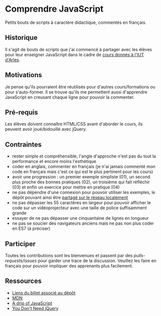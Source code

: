 # Comprendre JavaScript

Petits bouts de scripts à caractère didactique, commentés en français.


## Historique

Il s'agit de bouts de scripts que j'ai commencé à partager avec les élèves pour leur enseigner JavaScript dans le cadre de [cours donnés à l'IUT d'Arles](https://larlet.fr/david/blog/2014/cours-iut-arles/).


## Motivations

Je pense qu'ils pourraient être réutilisés pour d'autres cours/formations ou pour s'auto-former. Il se trouve qu'ils me permettent aussi d'apprendre JavaScript en creusant chaque ligne pour pouvoir la commenter.


## Pré-requis

Les élèves doivent connaître HTML/CSS avant d'aborder le cours, ils peuvent avoir joué/bidouillé avec jQuery.


## Contraintes

* rester simple et compréhensible, l'angle d'approche n'est pas du tout la performance et encore moins l'esthétique
* coder en anglais, commenter en français (je n'ai jamais commenté mon code en français mais c'est ce qui est le plus pertinent pour les cours)
* avoir une progression : un premier exemple simpliste (01), un second plus proche des bonnes pratiques (02), un troisième qui fait réfléchir (03) et enfin un exercice pour mettre en pratique (04)
* ne pas dépendre d'une connexion pour pouvoir utiliser les exemples, le dépôt pouvant ainsi être [partagé sur le réseau localement](http://scopyleft.fr/blog/2013/du-code-acentre/)
* ne pas dépasser les 55 caractères en largeur pour pouvoir afficher le code sur un vidéoprojecteur avec une taille de police suffisamment grande
* essayer de ne pas dépasser une cinquantaine de lignes en longueur
* ne pas se soucier des navigateurs anciens mais ne pas non plus coder en ES7 (à préciser)


## Participer

Toutes les contributions sont les bienvenues et passent par des *pulls-requests/issues* pour garder une trace de la discussion. Veuillez les faire en français pour pouvoir impliquer des apprenants plus facilement.


## Ressources

* [Liens du billet associé au dépôt](https://larlet.fr/david/blog/2015/cours-iut-comprendre-javascript/)
* [MDN](https://developer.mozilla.org/en-US/docs/Web/JavaScript)
* [A drip of JavaScript](http://adripofjavascript.com/)
* [You Don't Need jQuery](http://blog.garstasio.com/you-dont-need-jquery/)

